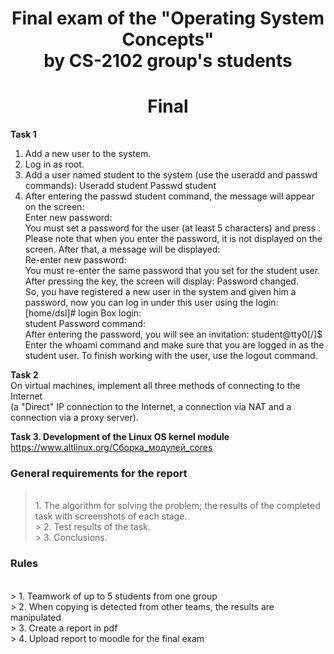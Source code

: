 <h1 align="center">
Final exam of the "Operating System Concepts"
<br /> by CS-2102 group's students
</h1>

<h1 align="center">
	Final
</h1>

**Task 1**

1. Add a new user to the system.
2. Log in as root.
3. Add a user named student to the system (use the useradd and passwd commands): Useradd student Passwd student
4. After entering the passwd student command, the message will appear on the screen:
<br /> Enter new password:
<br /> You must set a password for the user (at least 5 characters) and press <Enter>. 
<br /> Please note that when you enter the password, it is not displayed on the screen. After that, a message will be displayed: 
<br /> Re-enter new password: 
<br /> You must re-enter the same password that you set for the student user. After pressing the <Enter> key, the screen will display: Password changed. 
<br /> So, you have registered a new user in the system and given him a password, now you can log in under this user using the login: [home/dsl]# login Box login: 
<br /> student Password command: 
<br /> After entering the password, you will see an invitation: student@tty0[/]$ 
<br /> Enter the whoami command and make sure that you are logged in as the student user. To finish working with the user, use the logout command. 
 
**Task 2**
<br /> On virtual machines, implement all three methods of connecting to the Internet 
<br /> (a "Direct" IP connection to the Internet, a connection via NAT and a connection via a proxy server).

**Task 3. Development of the Linux OS kernel module**
<br /> https://www.altlinux.org/Сборка_модулей_cores
	
### General requirements for the report
> <br /> 1. The algorithm for solving the problem; the results of the completed task with screenshots of each stage.
<br /> > 2. Test results of the task. 
<br /> > 3. Conclusions. 
  
### Rules
<br /> > 1. Teamwork of up to 5 students from one group
<br /> > 2. When copying is detected from other teams, the results are manipulated
<br /> > 3. Create a report in pdf 
<br /> > 4. Upload report to moodle for the final exam

  
